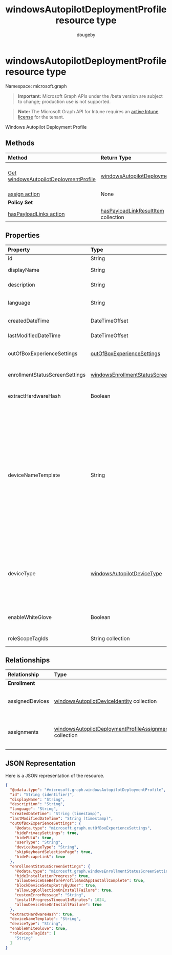﻿---
title: "windowsAutopilotDeploymentProfile resource type"
description: "Windows Autopilot Deployment Profile"
author: "dougeby"
localization_priority: Normal
ms.prod: "intune"
doc_type: resourcePageType
---

# windowsAutopilotDeploymentProfile resource type

Namespace: microsoft.graph

> **Important:** Microsoft Graph APIs under the /beta version are subject to change; production use is not supported.

> **Note:** The Microsoft Graph API for Intune requires an [active Intune license](https://go.microsoft.com/fwlink/?linkid=839381) for the tenant.

Windows Autopilot Deployment Profile

## Methods

| Method                                                                                                 | Return Type                                                                                          | Description                                                                                                                                           |
| :----------------------------------------------------------------------------------------------------- | :--------------------------------------------------------------------------------------------------- | :---------------------------------------------------------------------------------------------------------------------------------------------------- |
| [Get windowsAutopilotDeploymentProfile](../api/intune-shared-windowsautopilotdeploymentprofile-get.md) | [windowsAutopilotDeploymentProfile](../resources/intune-shared-windowsautopilotdeploymentprofile.md) | Read properties and relationships of the [windowsAutopilotDeploymentProfile](../resources/intune-shared-windowsautopilotdeploymentprofile.md) object. |
| [assign action](../api/intune-shared-windowsautopilotdeploymentprofile-assign.md)                      | None                                                                                                 | Not yet documented                                                                                                                                    |
| **Policy Set**                                                                                         |                                                                                                      |                                                                                                                                                       |
| [hasPayloadLinks action](../api/intune-shared-windowsautopilotdeploymentprofile-haspayloadlinks.md)    | [hasPayloadLinkResultItem](../resources/intune-policyset-haspayloadlinkresultitem.md) collection     | Not yet documented                                                                                                                                    |

## Properties

| Property                       | Type                                                                                                             | Description                                                                                                                                                                                                                                                      |
| :----------------------------- | :--------------------------------------------------------------------------------------------------------------- | :--------------------------------------------------------------------------------------------------------------------------------------------------------------------------------------------------------------------------------------------------------------- |
| id                             | String                                                                                                           | Profile Key                                                                                                                                                                                                                                                      |
| displayName                    | String                                                                                                           | Name of the profile                                                                                                                                                                                                                                              |
| description                    | String                                                                                                           | Description of the profile                                                                                                                                                                                                                                       |
| language                       | String                                                                                                           | Language configured on the device                                                                                                                                                                                                                                |
| createdDateTime                | DateTimeOffset                                                                                                   | Profile creation time                                                                                                                                                                                                                                            |
| lastModifiedDateTime           | DateTimeOffset                                                                                                   | Profile last modified time                                                                                                                                                                                                                                       |
| outOfBoxExperienceSettings     | [outOfBoxExperienceSettings](../resources/intune-enrollment-outofboxexperiencesettings.md)                       | Out of box experience setting                                                                                                                                                                                                                                    |
| enrollmentStatusScreenSettings | [windowsEnrollmentStatusScreenSettings](../resources/intune-enrollment-windowsenrollmentstatusscreensettings.md) | Enrollment status screen setting                                                                                                                                                                                                                                 |
| extractHardwareHash            | Boolean                                                                                                          | HardwareHash Extraction for the profile                                                                                                                                                                                                                          |
| deviceNameTemplate             | String                                                                                                           | The template used to name the AutoPilot Device. This can be a custom text and can also contain either the serial number of the device, or a randomly generated number. The total length of the text generated by the template can be no more than 15 characters. |
| deviceType                     | [windowsAutopilotDeviceType](../resources/intune-enrollment-windowsautopilotdevicetype.md)                       | The AutoPilot device type that this profile is applicable to. Possible values are: `windowsPc`, `surfaceHub2`.                                                                                                                                                   |
| enableWhiteGlove               | Boolean                                                                                                          | Enable Autopilot White Glove for the profile.                                                                                                                                                                                                                    |
| roleScopeTagIds                | String collection                                                                                                | Scope tags for the profile.                                                                                                                                                                                                                                      |

## Relationships

| Relationship    | Type                                                                                                                                    | Description                                    |
| :-------------- | :-------------------------------------------------------------------------------------------------------------------------------------- | :--------------------------------------------- |
| **Enrollment**  |                                                                                                                                         |                                                |
| assignedDevices | [windowsAutopilotDeviceIdentity](../resources/intune-enrollment-windowsautopilotdeviceidentity.md) collection                           | The list of assigned devices for the profile.  |
| assignments     | [windowsAutopilotDeploymentProfileAssignment](../resources/intune-enrollment-windowsautopilotdeploymentprofileassignment.md) collection | The list of group assignments for the profile. |

## JSON Representation

Here is a JSON representation of the resource.

<!-- {
  "blockType": "resource",
  "keyProperty": "id",
  "@odata.type": "microsoft.graph.windowsAutopilotDeploymentProfile"
}
-->

```json
{
  "@odata.type": "#microsoft.graph.windowsAutopilotDeploymentProfile",
  "id": "String (identifier)",
  "displayName": "String",
  "description": "String",
  "language": "String",
  "createdDateTime": "String (timestamp)",
  "lastModifiedDateTime": "String (timestamp)",
  "outOfBoxExperienceSettings": {
    "@odata.type": "microsoft.graph.outOfBoxExperienceSettings",
    "hidePrivacySettings": true,
    "hideEULA": true,
    "userType": "String",
    "deviceUsageType": "String",
    "skipKeyboardSelectionPage": true,
    "hideEscapeLink": true
  },
  "enrollmentStatusScreenSettings": {
    "@odata.type": "microsoft.graph.windowsEnrollmentStatusScreenSettings",
    "hideInstallationProgress": true,
    "allowDeviceUseBeforeProfileAndAppInstallComplete": true,
    "blockDeviceSetupRetryByUser": true,
    "allowLogCollectionOnInstallFailure": true,
    "customErrorMessage": "String",
    "installProgressTimeoutInMinutes": 1024,
    "allowDeviceUseOnInstallFailure": true
  },
  "extractHardwareHash": true,
  "deviceNameTemplate": "String",
  "deviceType": "String",
  "enableWhiteGlove": true,
  "roleScopeTagIds": [
    "String"
  ]
}
```
